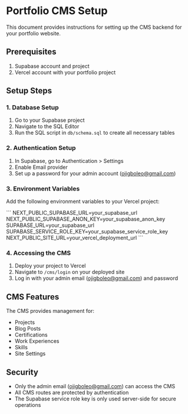 # Portfolio CMS Setup

This document provides instructions for setting up the CMS backend for your portfolio website.

## Prerequisites

1. Supabase account and project
2. Vercel account with your portfolio project

## Setup Steps

### 1. Database Setup

1. Go to your Supabase project
2. Navigate to the SQL Editor
3. Run the SQL script in `db/schema.sql` to create all necessary tables

### 2. Authentication Setup

1. In Supabase, go to Authentication > Settings
2. Enable Email provider
3. Set up a password for your admin account (ojigboleo@gmail.com)

### 3. Environment Variables

Add the following environment variables to your Vercel project:

\`\`\`
NEXT_PUBLIC_SUPABASE_URL=your_supabase_url
NEXT_PUBLIC_SUPABASE_ANON_KEY=your_supabase_anon_key
SUPABASE_URL=your_supabase_url
SUPABASE_SERVICE_ROLE_KEY=your_supabase_service_role_key
NEXT_PUBLIC_SITE_URL=your_vercel_deployment_url
\`\`\`

### 4. Accessing the CMS

1. Deploy your project to Vercel
2. Navigate to `/cms/login` on your deployed site
3. Log in with your admin email (ojigboleo@gmail.com) and password

## CMS Features

The CMS provides management for:

- Projects
- Blog Posts
- Certifications
- Work Experiences
- Skills
- Site Settings

## Security

- Only the admin email (ojigboleo@gmail.com) can access the CMS
- All CMS routes are protected by authentication
- The Supabase service role key is only used server-side for secure operations
